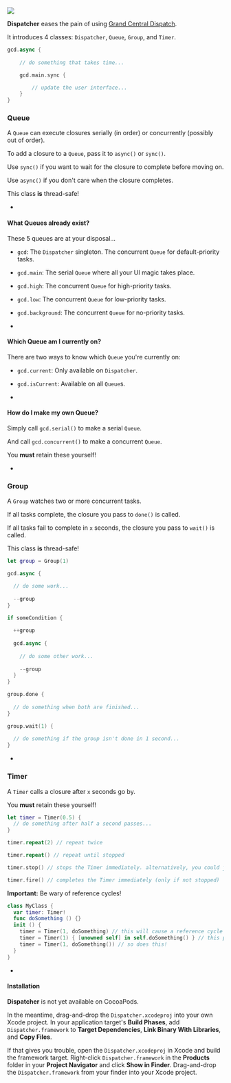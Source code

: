 <img src="http://i.imgur.com/sEM1zbl.jpg"/>

**Dispatcher** eases the pain of using [Grand Central Dispatch](https://developer.apple.com/library/mac/documentation/performance/reference/gcd_libdispatch_ref/Reference/reference.html). 

It introduces 4 classes: `Dispatcher`, `Queue`, `Group`, and `Timer`.

```Swift
gcd.async {
	
	// do something that takes time...

	gcd.main.sync {

		// update the user interface...
	}
}
```

### Queue

A `Queue` can execute closures serially (in order) or concurrently (possibly out of order).

To add a closure to a `Queue`, pass it to `async()` or `sync()`.

Use `sync()` if you want to wait for the closure to complete before moving on.

Use `async()` if you don't care when the closure completes.

This class **is** thread-safe!

-

#### What Queues already exist?

These 5 queues are at your disposal...

* `gcd`: The `Dispatcher` singleton. The concurrent `Queue` for default-priority tasks.

* `gcd.main`: The serial `Queue` where all your UI magic takes place.

* `gcd.high`: The concurrent `Queue` for high-priority tasks.

* `gcd.low`: The concurrent `Queue` for low-priority tasks.

* `gcd.background`: The concurrent `Queue` for no-priority tasks.

-

#### Which Queue am I currently on?

There are two ways to know which `Queue` you're currently on:

* `gcd.current`: Only available on `Dispatcher`.

* `gcd.isCurrent`: Available on all `Queue`s.

-

#### How do I make my own Queue?

Simply call `gcd.serial()` to make a serial `Queue`.

And call `gcd.concurrent()` to make a concurrent `Queue`.

You **must** retain these yourself!

-

### Group

A `Group` watches two or more concurrent tasks. 

If all tasks complete, the closure you pass to `done()` is called. 

If all tasks fail to complete in `x` seconds, the closure you pass to `wait()` is called.

This class **is** thread-safe!

```Swift
let group = Group(1)

gcd.async {

  // do some work...
  
  --group
}

if someCondition {
  
  ++group
  
  gcd.async {
    
    // do some other work...
    
    --group
  }
}

group.done {
	
  // do something when both are finished...
}

group.wait(1) {
  
  // do something if the group isn't done in 1 second...
}
```

-

### Timer

A `Timer` calls a closure after `x` seconds go by.

You **must** retain these yourself!

```Swift
let timer = Timer(0.5) {
  // do something after half a second passes...
}

timer.repeat(2) // repeat twice

timer.repeat() // repeat until stopped

timer.stop() // stops the Timer immediately. alternatively, you could just set it to nil if the variable is an Optional

timer.fire() // completes the Timer immediately (only if not stopped)
```

**Important:** Be wary of reference cycles!

```Swift
class MyClass {
  var timer: Timer!
  func doSomething () {}
  init () {
    timer = Timer(1, doSomething) // this will cause a reference cycle
    timer = Timer(1) { [unowned self] in self.doSomething() } // this prevents a reference cycle
    timer = Timer(1, doSomething()) // so does this!
  }
}
```

-

#### Installation

**Dispatcher** is not yet available on CocoaPods.

In the meantime, drag-and-drop the `Dispatcher.xcodeproj` into your own Xcode project. In your application target's **Build Phases**, add `Dispatcher.framework` to **Target Dependencies**, **Link Binary With Libraries**, and **Copy Files**.

If that gives you trouble, open the `Dispatcher.xcodeproj` in Xcode and build the framework target. Right-click `Dispatcher.framework` in the **Products** folder in your **Project Navigator** and click **Show in Finder**. Drag-and-drop the `Dispatcher.framework` from your finder into your Xcode project.
